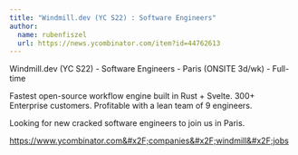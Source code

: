 ```yaml
---
title: "Windmill.dev (YC S22) : Software Engineers"
author:
  name: rubenfiszel
  url: https://news.ycombinator.com/item?id=44762613
---
```

Windmill.dev (YC S22) - Software Engineers - Paris (ONSITE 3d&#x2F;wk) - Full-time

Fastest open-source workflow engine built in Rust + Svelte. 300+ Enterprise customers. Profitable with a lean team of 9 engineers.

Looking for new cracked software engineers to join us in Paris.

<a href="https:&#x2F;&#x2F;www.ycombinator.com&#x2F;companies&#x2F;windmill&#x2F;jobs">https:&#x2F;&#x2F;www.ycombinator.com&#x2F;companies&#x2F;windmill&#x2F;jobs</a>
<JobApplication />
